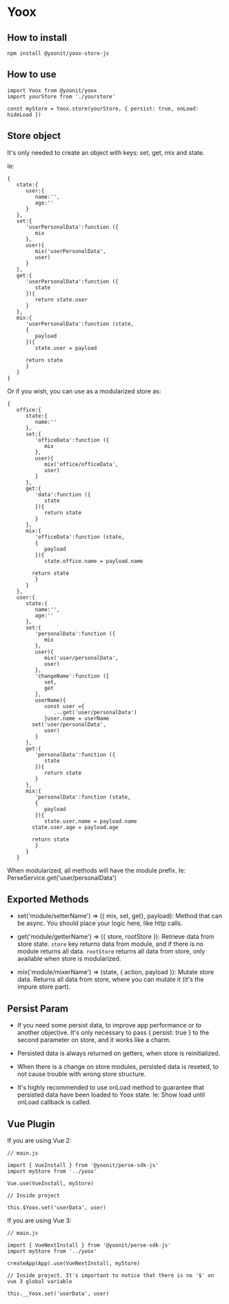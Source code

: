 # Yoox

## How to install
``
npm install @yoonit/yoox-store-js
``

## How to use
```
import Yoox from @yoonit/yoox
import yourStore from './yourstore'

const myStore = Yoox.store(yourStore, { persist: true, onLoad: hideLoad })
```

## Store object
It's only needed to create an object with keys: set, get, mix and state.
<br>

Ie: 
```
{
   state:{
      user:{
         name:'',
         age:''
      }
   },
   set:{
      'userPersonalData':function ({
         mix
      },
      user){
         mix('userPersonalData',
         user)
      }
   },
   get:{
      'userPersonalData':function ({
         state
      }){
         return state.user
      }
   },
   mix:{
      'userPersonalData':function (state,
      {
         payload
      }){
         state.user = payload

      return state
      }
   }
}
```

Or if you wish, you can use as a modularized store as:

```
{
   office:{
      state:{
         name:''
      },
      set:{
         'officeData':function ({
            mix
         },
         user){
            mix('office/officeData',
            user)
         }
      },
      get:{
         'data':function ({
            state
         }){
            return state
         }
      },
      mix:{
         'officeData':function (state,
         {
            payload
         }){
            state.office.name = payload.name

        return state
         }
      }
   },
   user:{
      state:{
         name:'',
         age:''
      },
      set:{
         'personalData':function ({
            mix
         },
         user){
            mix('user/personalData',
            user)
         },
         'changeName':function ({
            set,
            get
         },
         userName){
            const user ={
               ...get('user/personalData')
            }user.name = userName
        set('user/personalData',
            user)
         }
      },
      get:{
         'personalData':function ({
            state
         }){
            return state
         }
      },
      mix:{
         'personalData':function (state,
         {
            payload
         }){
            state.user.name = payload.name
        state.user.age = payload.age

        return state
         }
      }
   }
```

When modularized, all methods will have the module prefix.
Ie: PerseService.get('user/personalData')

## Exported Methods

- set('module/setterName') => ({ mix, set, get}, payload): Method that can be async. You should place your logic here, like http calls.

- get('module/getterName') => ({ store, rootStore }): Retrieve data from store state. `store` key returns data from module, and if there is no module
returns all data. `rootStore` returns all data from store, only available when store is modularized.

- mix('module/mixerName') => (state, { action, payload }): Mutate store data. Returns all data from store, where you can mutate it (it's the impure store part).


## Persist Param

- If you need some persist data, to improve app performance or to another objective.
It's only necessary to pass { persist: true } to the second parameter on store, and it works like a charm.
  
- Persisted data is always returned on getters, when store is reinitialized.

- When there is a change on store modules, persisted data is reseted, to not cause trouble with wrong store structure.

- It's highly recommended to use onLoad method to guarantee that persisted data have been loaded to Yoox state. Ie: Show load until onLoad callback is called.

## Vue Plugin

If you are using Vue 2:

````
// main.js

import { VueInstall } from '@yoonit/perse-sdk-js'
import myStore from '../yoox'

Vue.use(VueInstall, myStore)

// Inside project

this.$Yoox.set('userData', user)

````

If you are using Vue 3:

````
// main.js

import { VueNextInstall } from '@yoonit/perse-sdk-js'
import myStore from '../yoox'

createApp(App).use(VueNextInstall, myStore)

// Inside project. It's important to notice that there is no '$' on vue 3 global variable

this.__Yoox.set('userData', user)
````
